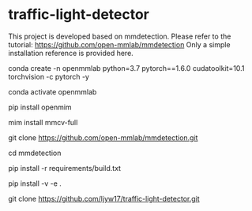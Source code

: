 # traffic-light-detector
This project is developed based on mmdetection. Please refer to the tutorial: https://github.com/open-mmlab/mmdetection
Only a simple installation reference is provided here.

conda create -n openmmlab python=3.7 pytorch==1.6.0 cudatoolkit=10.1 torchvision -c pytorch -y

conda activate openmmlab

pip install openmim

mim install mmcv-full

git clone https://github.com/open-mmlab/mmdetection.git

cd mmdetection

pip install -r requirements/build.txt

pip install -v -e .

git clone https://github.com/ljyw17/traffic-light-detector.git
